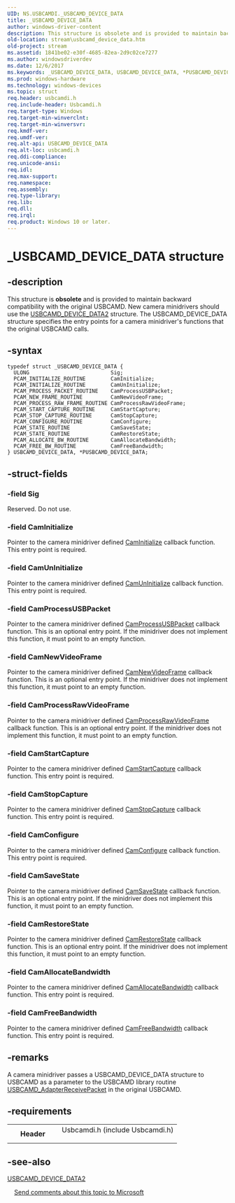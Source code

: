 ```yaml
---
UID: NS.USBCAMDI._USBCAMD_DEVICE_DATA
title: _USBCAMD_DEVICE_DATA
author: windows-driver-content
description: This structure is obsolete and is provided to maintain backward compatibility with the original USBCAMD.
old-location: stream\usbcamd_device_data.htm
old-project: stream
ms.assetid: 1841be02-e30f-4685-82ea-2d9c02ce7277
ms.author: windowsdriverdev
ms.date: 12/6/2017
ms.keywords: _USBCAMD_DEVICE_DATA, USBCAMD_DEVICE_DATA, *PUSBCAMD_DEVICE_DATA
ms.prod: windows-hardware
ms.technology: windows-devices
ms.topic: struct
req.header: usbcamdi.h
req.include-header: Usbcamdi.h
req.target-type: Windows
req.target-min-winverclnt: 
req.target-min-winversvr: 
req.kmdf-ver: 
req.umdf-ver: 
req.alt-api: USBCAMD_DEVICE_DATA
req.alt-loc: usbcamdi.h
req.ddi-compliance: 
req.unicode-ansi: 
req.idl: 
req.max-support: 
req.namespace: 
req.assembly: 
req.type-library: 
req.lib: 
req.dll: 
req.irql: 
req.product: Windows 10 or later.
---
```


# _USBCAMD_DEVICE_DATA structure



## -description
This structure is <b>obsolete</b> and is provided to maintain backward compatibility with the original USBCAMD. New camera minidrivers should use the <a href="stream.usbcamd_device_data2">USBCAMD_DEVICE_DATA2</a> structure.
The USBCAMD_DEVICE_DATA structure specifies the entry points for a camera minidriver's functions that the original USBCAMD calls.


## -syntax

````
typedef struct _USBCAMD_DEVICE_DATA {
  ULONG                          Sig;
  PCAM_INITIALIZE_ROUTINE        CamInitialize;
  PCAM_INITIALIZE_ROUTINE        CamUnInitialize;
  PCAM_PROCESS_PACKET_ROUTINE    CamProcessUSBPacket;
  PCAM_NEW_FRAME_ROUTINE         CamNewVideoFrame;
  PCAM_PROCESS_RAW_FRAME_ROUTINE CamProcessRawVideoFrame;
  PCAM_START_CAPTURE_ROUTINE     CamStartCapture;
  PCAM_STOP_CAPTURE_ROUTINE      CamStopCapture;
  PCAM_CONFIGURE_ROUTINE         CamConfigure;
  PCAM_STATE_ROUTINE             CamSaveState;
  PCAM_STATE_ROUTINE             CamRestoreState;
  PCAM_ALLOCATE_BW_ROUTINE       CamAllocateBandwidth;
  PCAM_FREE_BW_ROUTINE           CamFreeBandwidth;
} USBCAMD_DEVICE_DATA, *PUSBCAMD_DEVICE_DATA;
````


## -struct-fields

### -field Sig

Reserved. Do not use.

### -field CamInitialize

Pointer to the camera minidriver defined <a href="stream.caminitialize">CamInitialize</a> callback function. This entry point is required.

### -field CamUnInitialize

Pointer to the camera minidriver defined <a href="stream.camuninitialize">CamUnInitialize</a> callback function. This entry point is required.

### -field CamProcessUSBPacket

Pointer to the camera minidriver defined <a href="stream.camprocessusbpacket">CamProcessUSBPacket</a> callback function. This is an optional entry point. If the minidriver does not implement this function, it must point to an empty function.

### -field CamNewVideoFrame

Pointer to the camera minidriver defined <a href="stream.camnewvideoframe">CamNewVideoFrame</a> callback function. This is an optional entry point. If the minidriver does not implement this function, it must point to an empty function.

### -field CamProcessRawVideoFrame

Pointer to the camera minidriver defined <a href="stream.camprocessrawvideoframe">CamProcessRawVideoFrame</a> callback function. This is an optional entry point. If the minidriver does not implement this function, it must point to an empty function.

### -field CamStartCapture

Pointer to the camera minidriver defined <a href="stream.camstartcapture">CamStartCapture</a> callback function. This entry point is required.

### -field CamStopCapture

Pointer to the camera minidriver defined <a href="stream.camstopcapture">CamStopCapture</a> callback function. This entry point is required.

### -field CamConfigure

Pointer to the camera minidriver defined <a href="stream.camconfigure">CamConfigure</a> callback function. This entry point is required.

### -field CamSaveState

Pointer to the camera minidriver defined <a href="stream.camsavestate">CamSaveState</a> callback function. This is an optional entry point. If the minidriver does not implement this function, it must point to an empty function.

### -field CamRestoreState

Pointer to the camera minidriver defined <a href="stream.camrestorestate">CamRestoreState</a> callback function. This is an optional entry point. If the minidriver does not implement this function, it must point to an empty function.

### -field CamAllocateBandwidth

Pointer to the camera minidriver defined <a href="stream.camallocatebandwidth">CamAllocateBandwidth</a> callback function. This entry point is required.

### -field CamFreeBandwidth

Pointer to the camera minidriver defined <a href="stream.camfreebandwidth">CamFreeBandwidth</a> callback function. This entry point is required.

## -remarks
A camera minidriver passes a USBCAMD_DEVICE_DATA structure to USBCAMD as a parameter to the USBCAMD library routine <a href="stream.usbcamd_adapterreceivepacket">USBCAMD_AdapterReceivePacket</a> in the original USBCAMD.

## -requirements
<table>
<tr>
<th width="30%">
Header
</th>
<td width="70%">
<dl>
<dt>Usbcamdi.h (include Usbcamdi.h)</dt>
</dl>
</td>
</tr>
</table>

## -see-also
<dl>
<dt>
<a href="stream.usbcamd_device_data2">USBCAMD_DEVICE_DATA2</a>
</dt>
</dl>
 
 
<a href="mailto:wsddocfb@microsoft.com?subject=Documentation%20feedback [stream\stream]:%20USBCAMD_DEVICE_DATA structure%20 RELEASE:%20(12/6/2017)&amp;body=%0A%0APRIVACY STATEMENT%0A%0AWe use your feedback to improve the documentation. We don't use your email address for any other purpose, and we'll remove your email address from our system after the issue that you're reporting is fixed. While we're working to fix this issue, we might send you an email message to ask for more info. Later, we might also send you an email message to let you know that we've addressed your feedback.%0A%0AFor more info about Microsoft's privacy policy, see http://privacy.microsoft.com/en-us/default.aspx." title="Send comments about this topic to Microsoft">Send comments about this topic to Microsoft</a>
